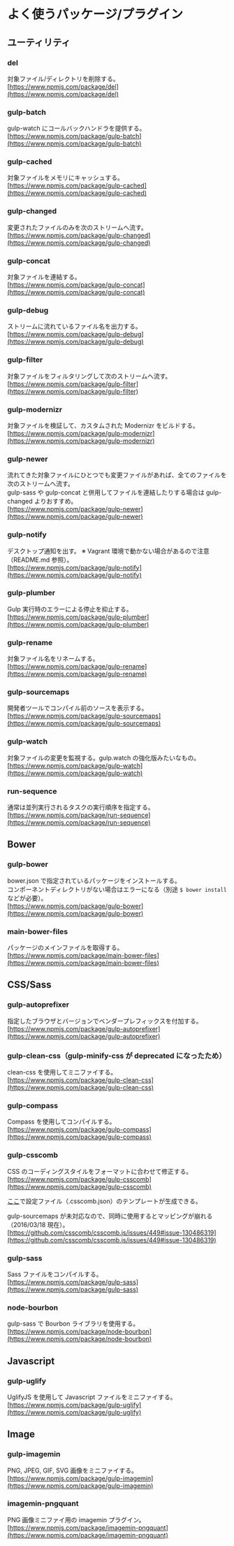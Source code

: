 # よく使うパッケージ/プラグイン

## ユーティリティ
### del
対象ファイル/ディレクトリを削除する。  
[https://www.npmjs.com/package/del](https://www.npmjs.com/package/del)

### gulp-batch
gulp-watch にコールバックハンドラを提供する。  
[https://www.npmjs.com/package/gulp-batch](https://www.npmjs.com/package/gulp-batch)

### gulp-cached
対象ファイルをメモリにキャッシュする。  
[https://www.npmjs.com/package/gulp-cached](https://www.npmjs.com/package/gulp-cached)

### gulp-changed
変更されたファイルのみを次のストリームへ流す。  
[https://www.npmjs.com/package/gulp-changed](https://www.npmjs.com/package/gulp-changed)

### gulp-concat
対象ファイルを連結する。  
[https://www.npmjs.com/package/gulp-concat](https://www.npmjs.com/package/gulp-concat)

### gulp-debug
ストリームに流れているファイル名を出力する。  
[https://www.npmjs.com/package/gulp-debug](https://www.npmjs.com/package/gulp-debug)

### gulp-filter
対象ファイルをフィルタリングして次のストリームへ流す。  
[https://www.npmjs.com/package/gulp-filter](https://www.npmjs.com/package/gulp-filter)

### gulp-modernizr
対象ファイルを検証して、カスタムされた Modernizr をビルドする。  
[https://www.npmjs.com/package/gulp-modernizr](https://www.npmjs.com/package/gulp-modernizr)

### gulp-newer
流れてきた対象ファイルにひとつでも変更ファイルがあれば、全てのファイルを次のストリームへ流す。  
gulp-sass や gulp-concat と併用してファイルを連結したりする場合は gulp-changed よりおすすめ。  
[https://www.npmjs.com/package/gulp-newer](https://www.npmjs.com/package/gulp-newer)

### gulp-notify
デスクトップ通知を出す。
※ Vagrant 環境で動かない場合があるので注意（README.md 参照）。  
[https://www.npmjs.com/package/gulp-notify](https://www.npmjs.com/package/gulp-notify)

### gulp-plumber
Gulp 実行時のエラーによる停止を抑止する。  
[https://www.npmjs.com/package/gulp-plumber](https://www.npmjs.com/package/gulp-plumber)

### gulp-rename
対象ファイル名をリネームする。  
[https://www.npmjs.com/package/gulp-rename](https://www.npmjs.com/package/gulp-rename)

### gulp-sourcemaps
開発者ツールでコンパイル前のソースを表示する。  
[https://www.npmjs.com/package/gulp-sourcemaps](https://www.npmjs.com/package/gulp-sourcemaps)

### gulp-watch
対象ファイルの変更を監視する。gulp.watch の強化版みたいなもの。  
[https://www.npmjs.com/package/gulp-watch](https://www.npmjs.com/package/gulp-watch)

### run-sequence
通常は並列実行されるタスクの実行順序を指定する。  
[https://www.npmjs.com/package/run-sequence](https://www.npmjs.com/package/run-sequence)


## Bower
### gulp-bower
bower.json で指定されているパッケージをインストールする。  
コンポーネントディレクトリがない場合はエラーになる（別途 ```$ bower install``` などが必要）。  
[https://www.npmjs.com/package/gulp-bower](https://www.npmjs.com/package/gulp-bower)

### main-bower-files
パッケージのメインファイルを取得する。  
[https://www.npmjs.com/package/main-bower-files](https://www.npmjs.com/package/main-bower-files)


## CSS/Sass
### gulp-autoprefixer
指定したブラウザとバージョンでベンダープレフィックスを付加する。  
[https://www.npmjs.com/package/gulp-autoprefixer](https://www.npmjs.com/package/gulp-autoprefixer)

### gulp-clean-css（gulp-minify-css が deprecated になったため）
clean-css を使用してミニファイする。  
[https://www.npmjs.com/package/gulp-clean-css](https://www.npmjs.com/package/gulp-clean-css)

### gulp-compass
Compass を使用してコンパイルする。  
[https://www.npmjs.com/package/gulp-compass](https://www.npmjs.com/package/gulp-compass)

### gulp-csscomb
CSS のコーディングスタイルをフォーマットに合わせて修正する。  
[https://www.npmjs.com/package/gulp-csscomb](https://www.npmjs.com/package/gulp-csscomb)

[ここ](http://csscomb.com/config)で設定ファイル（.csscomb.json）のテンプレートが生成できる。

gulp-sourcemaps が未対応なので、同時に使用するとマッピングが崩れる（2016/03/18 現在）。  
[https://github.com/csscomb/csscomb.js/issues/449#issue-130486319](https://github.com/csscomb/csscomb.js/issues/449#issue-130486319)

### gulp-sass
Sass ファイルをコンパイルする。  
[https://www.npmjs.com/package/gulp-sass](https://www.npmjs.com/package/gulp-sass)

### node-bourbon
gulp-sass で Bourbon ライブラリを使用する。  
[https://www.npmjs.com/package/node-bourbon](https://www.npmjs.com/package/node-bourbon)


## Javascript
### gulp-uglify
UglifyJS を使用して Javascript ファイルをミニファイする。  
[https://www.npmjs.com/package/gulp-uglify](https://www.npmjs.com/package/gulp-uglify)


## Image
### gulp-imagemin
PNG, JPEG, GIF, SVG 画像をミニファイする。  
[https://www.npmjs.com/package/gulp-imagemin](https://www.npmjs.com/package/gulp-imagemin)

### imagemin-pngquant
PNG 画像ミニファイ用の imagemin プラグイン。  
[https://www.npmjs.com/package/imagemin-pngquant](https://www.npmjs.com/package/imagemin-pngquant)
